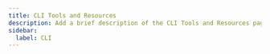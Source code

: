 ```yaml
---
title: CLI Tools and Resources
description: Add a brief description of the CLI Tools and Resources page here
sidebar:
  label: CLI
---
```

